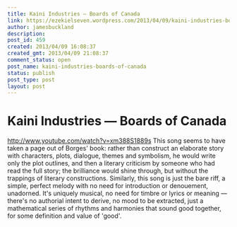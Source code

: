 ```yaml
---
title: Kaini Industries — Boards of Canada
link: https://ezekielseven.wordpress.com/2013/04/09/kaini-industries-boards-of-canada/
author: jamesbuckland
description: 
post_id: 459
created: 2013/04/09 16:08:37
created_gmt: 2013/04/09 21:08:37
comment_status: open
post_name: kaini-industries-boards-of-canada
status: publish
post_type: post
layout: post
---
```


# Kaini Industries — Boards of Canada

http://www.youtube.com/watch?v=xm388S1889s This song seems to have taken a page out of Borges' book: rather than construct an elaborate story with characters, plots, dialogue, themes and symbolism, he would write only the plot outlines, and then a literary criticism by someone who had read the full story; the brilliance would shine through, but without the trappings of literary constructions. Similarly, this song is just the bare riff, a simple, perfect melody with no need for introduction or denouement, unadorned. It's uniquely musical, no need for timbre or lyrics or meaning — there's no authorial intent to derive, no mood to be extracted, just a mathematical series of rhythms and harmonies that sound good together, for some definition and value of 'good'.